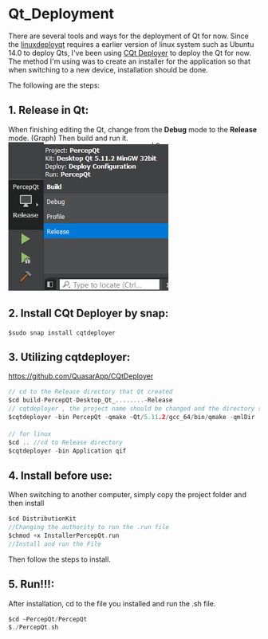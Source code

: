# Qt_Deployment
There are several tools and ways for the deployment of Qt for now. Since the [linuxdeployqt](https://github.com/probonopd/linuxdeployqt) requires a earlier version of linux system such as Ubuntu 14.0 to deploy Qts,
I've been using [CQt Deployer](https://github.com/QuasarApp/CQtDeployer) to deploy the Qt for now. The method I'm using was to create an installer for the application so that when switching to a new device, installation should be done.

The following are the steps:

## 1. Release in Qt:
When finishing editing the Qt, change from the **Debug** mode to the **Release** mode. (Graph) Then build and run it.
![Release](Readme/Release.png)

## 2. Install CQt Deployer by snap:

```
$sudo snap install cqtdeployer
```

## 3. Utilizing cqtdeployer:
https://github.com/QuasarApp/CQtDeployer

```c
// cd to the Release directory that Qt created
$cd build-PercepQt-Desktop_Qt_........-Release
// cqtdeployer , the project name should be changed and the directory should also be changed
$cqtdeployer -bin PercepQt -qmake ~Qt/5.11.2/gcc_64/bin/qmake -qmlDir ./

// for linux
$cd .. //cd to Release directory
$cqtdeployer -bin Application qif
```

## 4. Install before use:
When switching to another computer, simply copy the project folder and then install
```c
$cd DistributionKit
//Changing the authority to run the .run file
$chmod +x InstallerPercepQt.run
//Install and run the File
```
Then follow the steps to install.


## 5. Run!!!:
After installation, cd to the file you installed and run the .sh file.
```c
$cd ~PercepQt/PercepQt
$./PercepQt.sh
```
